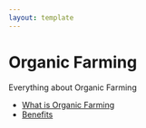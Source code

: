 ```yaml
---
layout: template
---
```


# Organic Farming

Everything about Organic Farming

-  [What is Organic Farming](topics/intro.md)
-  [Benefits](topics/benefits.md)
